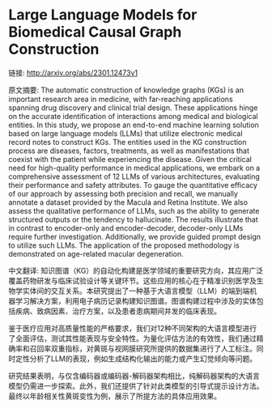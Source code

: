 # Large Language Models for Biomedical Causal Graph Construction

链接: http://arxiv.org/abs/2301.12473v1

原文摘要:
The automatic construction of knowledge graphs (KGs) is an important research
area in medicine, with far-reaching applications spanning drug discovery and
clinical trial design. These applications hinge on the accurate identification
of interactions among medical and biological entities. In this study, we
propose an end-to-end machine learning solution based on large language models
(LLMs) that utilize electronic medical record notes to construct KGs. The
entities used in the KG construction process are diseases, factors, treatments,
as well as manifestations that coexist with the patient while experiencing the
disease. Given the critical need for high-quality performance in medical
applications, we embark on a comprehensive assessment of 12 LLMs of various
architectures, evaluating their performance and safety attributes. To gauge the
quantitative efficacy of our approach by assessing both precision and recall,
we manually annotate a dataset provided by the Macula and Retina Institute. We
also assess the qualitative performance of LLMs, such as the ability to
generate structured outputs or the tendency to hallucinate. The results
illustrate that in contrast to encoder-only and encoder-decoder, decoder-only
LLMs require further investigation. Additionally, we provide guided prompt
design to utilize such LLMs. The application of the proposed methodology is
demonstrated on age-related macular degeneration.

中文翻译:
知识图谱（KG）的自动化构建是医学领域的重要研究方向，其应用广泛覆盖药物研发与临床试验设计等关键环节。这些应用的核心在于精准识别医学及生物学实体间的交互关系。本研究提出了一种基于大语言模型（LLM）的端到端机器学习解决方案，利用电子病历记录构建知识图谱。图谱构建过程中涉及的实体包括疾病、致病因素、治疗方案，以及患者患病期间并发的临床表现。

鉴于医疗应用对高质量性能的严格要求，我们对12种不同架构的大语言模型进行了全面评估，测试其性能表现与安全特性。为量化评估方法的有效性，我们通过精确率和召回率双重指标，对黄斑与视网膜研究所提供的数据集进行了人工标注。同时定性分析了LLM的表现，例如生成结构化输出的能力或产生幻觉倾向等问题。

研究结果表明，与仅含编码器或编码器-解码器架构相比，纯解码器架构的大语言模型仍需进一步探索。此外，我们还提供了针对此类模型的引导式提示设计方法。最终以年龄相关性黄斑变性为例，展示了所提方法的具体应用效果。
